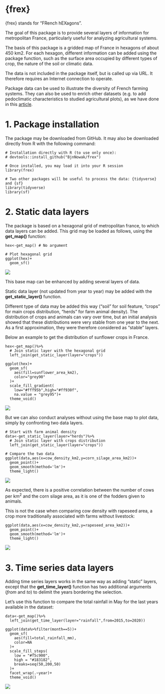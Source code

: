 # {frex}

{frex} stands for “FRench hEXagons”.

The goal of this package is to provide several layers of information for
metropolitan France, particularly useful for analyzing agricultural
systems.

The basis of this package is a gridded map of France in hexagons of
about 450 km2. For each hexagon, different information can be added
using the package function, such as the surface area occupied by
different types of crop, the nature of the soil or climatic data.

The data is not included in the package itself, but is called up via
URL. It therefore requires an Internet connection to operate.

Package data can be used to illustrate the diversity of French farming
systems. They can also be used to enrich other datasets (e.g. to add
pedoclimatic characteristics to studied agricultural plots), as we have
done in this
[article](https://link.springer.com/article/10.1007/s13593-022-00770-y).

# 1. Package installation

The package may be downloaded from GitHub. It may also be downloaded
directly from R with the following command:

    # Installation directly with R (to use only once):
    # devtools::install_github("BjnNowak/frex")

    # Once installed, you may load it into your R session
    library(frex)

    # Two other packages will be useful to process the data: {tidyverse} and {sf}
    library(tidyverse)
    library(sf)

# 2. Static data layers

The package is based on a hexagonal grid of metropolitan france, to
which data layers can be added. This grid may be loaded as follows,
using the **get\_map()** function:

    hex<-get_map() # No argument

    # Plot hexagonal grid
    ggplot(hex)+
      geom_sf()

![](README_files/figure-markdown_strict/unnamed-chunk-2-1.png)

This base map can be enhanced by adding several layers of data.

Static data layer (not updated from year to year) may be added with the
**get\_static\_layer()** function.

Different type of data may be added this way (“soil” for soil feature,
“crops” for main crops distribution, “herds” for farm animal density).
The distribution of crops and animals can vary over time, but an initial
analysis showed that these distributions were very stable from one year
to the next. As a first approximation, they were therefore considered as
“stable” layers.

Below an example to get the distribution of sunflower crops in France.

    hex<-get_map()%>%
      # Join static layer with the hexagonal grid
      left_join(get_static_layer(layer="crops"))

    ggplot(hex)+
      geom_sf(
        aes(fill=sunflower_area_km2),
        color="grey90"
      )+
      scale_fill_gradient(
        low="#fff95b",high="#ff930f",
        na.value = "grey95")+
      theme_void()

![](README_files/figure-markdown_strict/unnamed-chunk-3-1.png)

But we can also conduct analyses without using the base map to plot
data, simply by confronting two data layers.

    # Start with farm animal density
    data<-get_static_layer(layer="herds")%>%
      # Join static layer with crops distribution
      left_join(get_static_layer(layer="crops"))

    # Compare the two data
    ggplot(data,aes(x=cow_density_km2,y=corn_silage_area_km2))+
      geom_point()+
      geom_smooth(method='lm')+
      theme_light()

![](README_files/figure-markdown_strict/unnamed-chunk-4-1.png)

As expected, there is a positive correlation between the number of cows
per km<sup>2</sup> and the corn silage area, as it is one of the fodders
given to animals.

This is not the case when comparing cow density with rapeseed area, a
crop more traditionally associated with farms without livestock:

    ggplot(data,aes(x=cow_density_km2,y=rapeseed_area_km2))+
      geom_point()+
      geom_smooth(method='lm')+
      theme_light()

![](README_files/figure-markdown_strict/unnamed-chunk-5-1.png)

# 3. Time series data layers

Adding time series layers works in the same way as adding “static”
layers, except that the **get\_time\_layer()** function has two
additional arguments (*from* and *to*) to delimit the years bordering
the selection.

Let’s use this function to compare the total rainfall in May for the
last years available in the dataset:

    data<-get_map()%>%
      left_join(get_time_layer(layer="rainfall",from=2015,to=2020))

    ggplot(data%>%filter(month==5))+
      geom_sf(
        aes(fill=total_rainfall_mm),
        color=NA
      )+
      scale_fill_steps(
        low = "#f5c900",
        high = "#183182",
        breaks=seq(50,200,50)
      )+
      facet_wrap(.~year)+
      theme_void()

![](README_files/figure-markdown_strict/unnamed-chunk-6-1.png)
